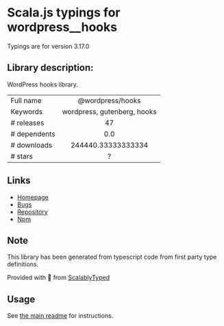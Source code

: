 
# Scala.js typings for wordpress__hooks

Typings are for version 3.17.0

## Library description:
WordPress hooks library.

|                    |                 |
| ------------------ | :-------------: |
| Full name          | @wordpress/hooks |
| Keywords           | wordpress, gutenberg, hooks |
| # releases         | 47 |
| # dependents       | 0.0 |
| # downloads        | 244440.33333333334 |
| # stars            | ? |

## Links
- [Homepage](https://github.com/WordPress/gutenberg/tree/HEAD/packages/hooks/README.md)
- [Bugs](https://github.com/WordPress/gutenberg/issues)
- [Repository](https://github.com/WordPress/gutenberg)
- [Npm](https://www.npmjs.com/package/%40wordpress%2Fhooks)
    


## Note
This library has been generated from typescript code from first party type definitions.

Provided with :purple_heart: from [ScalablyTyped](https://github.com/oyvindberg/ScalablyTyped)

## Usage
See [the main readme](../../readme.md) for instructions.


